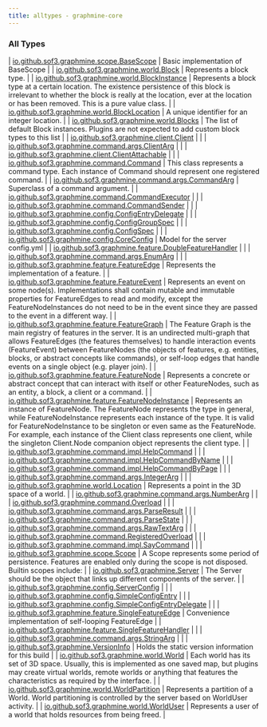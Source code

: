```yaml
---
title: alltypes - graphmine-core
---
```


### All Types

| [io.github.sof3.graphmine.scope.BaseScope](../io.github.sof3.graphmine.scope/-base-scope/index.html) | Basic implementation of BaseScope |
| [io.github.sof3.graphmine.world.Block](../io.github.sof3.graphmine.world/-block/index.html) | Represents a block type. |
| [io.github.sof3.graphmine.world.BlockInstance](../io.github.sof3.graphmine.world/-block-instance/index.html) | Represents a block type at a certain location. The existence persistence of this block is irrelevant to whether the block is really at the location, ever at the location or has been removed. This is a pure value class. |
| [io.github.sof3.graphmine.world.BlockLocation](../io.github.sof3.graphmine.world/-block-location/index.html) | A unique identifier for an integer location. |
| [io.github.sof3.graphmine.world.Blocks](../io.github.sof3.graphmine.world/-blocks/index.html) | The list of default Block instances. Plugins are not expected to add custom block types to this list |
| [io.github.sof3.graphmine.client.Client](../io.github.sof3.graphmine.client/-client/index.html) |  |
| [io.github.sof3.graphmine.command.args.ClientArg](../io.github.sof3.graphmine.command.args/-client-arg/index.html) |  |
| [io.github.sof3.graphmine.client.ClientAttachable](../io.github.sof3.graphmine.client/-client-attachable.html) |  |
| [io.github.sof3.graphmine.command.Command](../io.github.sof3.graphmine.command/-command/index.html) | This class represents a command type. Each instance of Command should represent one registered command. |
| [io.github.sof3.graphmine.command.args.CommandArg](../io.github.sof3.graphmine.command.args/-command-arg/index.html) | Superclass of a command argument. |
| [io.github.sof3.graphmine.command.CommandExecutor](../io.github.sof3.graphmine.command/-command-executor/index.html) |  |
| [io.github.sof3.graphmine.command.CommandSender](../io.github.sof3.graphmine.command/-command-sender.html) |  |
| [io.github.sof3.graphmine.config.ConfigEntryDelegate](../io.github.sof3.graphmine.config/-config-entry-delegate/index.html) |  |
| [io.github.sof3.graphmine.config.ConfigGroupSpec](../io.github.sof3.graphmine.config/-config-group-spec/index.html) |  |
| [io.github.sof3.graphmine.config.ConfigSpec](../io.github.sof3.graphmine.config/-config-spec/index.html) |  |
| [io.github.sof3.graphmine.config.CoreConfig](../io.github.sof3.graphmine.config/-core-config/index.html) | Model for the server config.yml |
| [io.github.sof3.graphmine.feature.DoubleFeatureHandler](../io.github.sof3.graphmine.feature/-double-feature-handler/index.html) |  |
| [io.github.sof3.graphmine.command.args.EnumArg](../io.github.sof3.graphmine.command.args/-enum-arg/index.html) |  |
| [io.github.sof3.graphmine.feature.FeatureEdge](../io.github.sof3.graphmine.feature/-feature-edge/index.html) | Represents the implementation of a feature. |
| [io.github.sof3.graphmine.feature.FeatureEvent](../io.github.sof3.graphmine.feature/-feature-event.html) | Represents an event on some node(s). Implementations shall contain mutable and immutable properties for FeatureEdges to read and modify, except the FeatureNodeInstances do not need to be in the event since they are passed to the event in a different way. |
| [io.github.sof3.graphmine.feature.FeatureGraph](../io.github.sof3.graphmine.feature/-feature-graph/index.html) | The Feature Graph is the main registry of features in the server. It is an undirected multi-graph that allows FeatureEdges (the features themselves) to handle interaction events (FeatureEvent) between FeatureNodes (the objects of features, e.g. entities, blocks, or abstract concepts like commands), or self-loop edges that handle events on a single object (e.g. player join). |
| [io.github.sof3.graphmine.feature.FeatureNode](../io.github.sof3.graphmine.feature/-feature-node.html) | Represents a concrete or abstract concept that can interact with itself or other FeatureNodes, such as an entity, a block, a client or a command. |
| [io.github.sof3.graphmine.feature.FeatureNodeInstance](../io.github.sof3.graphmine.feature/-feature-node-instance/index.html) | Represents an instance of FeatureNode. The FeatureNode represents the type in general, while FeatureNodeInstance represents each instance of the type. It is valid for FeatureNodeInstance to be singleton or even same as the FeatureNode. For example, each instance of the Client class represents one client, while the singleton Client.Node companion object represents the client type. |
| [io.github.sof3.graphmine.command.impl.HelpCommand](../io.github.sof3.graphmine.command.impl/-help-command.html) |  |
| [io.github.sof3.graphmine.command.impl.HelpCommandByName](../io.github.sof3.graphmine.command.impl/-help-command-by-name/index.html) |  |
| [io.github.sof3.graphmine.command.impl.HelpCommandByPage](../io.github.sof3.graphmine.command.impl/-help-command-by-page/index.html) |  |
| [io.github.sof3.graphmine.command.args.IntegerArg](../io.github.sof3.graphmine.command.args/-integer-arg/index.html) |  |
| [io.github.sof3.graphmine.world.Location](../io.github.sof3.graphmine.world/-location/index.html) | Represents a point in the 3D space of a world. |
| [io.github.sof3.graphmine.command.args.NumberArg](../io.github.sof3.graphmine.command.args/-number-arg/index.html) |  |
| [io.github.sof3.graphmine.command.Overload](../io.github.sof3.graphmine.command/-overload/index.html) |  |
| [io.github.sof3.graphmine.command.args.ParseResult](../io.github.sof3.graphmine.command.args/-parse-result/index.html) |  |
| [io.github.sof3.graphmine.command.args.ParseState](../io.github.sof3.graphmine.command.args/-parse-state/index.html) |  |
| [io.github.sof3.graphmine.command.args.RawTextArg](../io.github.sof3.graphmine.command.args/-raw-text-arg/index.html) |  |
| [io.github.sof3.graphmine.command.RegisteredOverload](../io.github.sof3.graphmine.command/-registered-overload/index.html) |  |
| [io.github.sof3.graphmine.command.impl.SayCommand](../io.github.sof3.graphmine.command.impl/-say-command/index.html) |  |
| [io.github.sof3.graphmine.scope.Scope](../io.github.sof3.graphmine.scope/-scope/index.html) | A Scope represents some period of persistence. Features are enabled only during the scope is not disposed. Builtin scopes include: |
| [io.github.sof3.graphmine.Server](../io.github.sof3.graphmine/-server/index.html) | The Server should be the object that links up different components of the server. |
| [io.github.sof3.graphmine.config.ServerConfig](../io.github.sof3.graphmine.config/-server-config/index.html) |  |
| [io.github.sof3.graphmine.config.SimpleConfigEntry](../io.github.sof3.graphmine.config/-simple-config-entry/index.html) |  |
| [io.github.sof3.graphmine.config.SimpleConfigEntryDelegate](../io.github.sof3.graphmine.config/-simple-config-entry-delegate/index.html) |  |
| [io.github.sof3.graphmine.feature.SingleFeatureEdge](../io.github.sof3.graphmine.feature/-single-feature-edge/index.html) | Convenience implementation of self-looping FeatureEdge |
| [io.github.sof3.graphmine.feature.SingleFeatureHandler](../io.github.sof3.graphmine.feature/-single-feature-handler/index.html) |  |
| [io.github.sof3.graphmine.command.args.StringArg](../io.github.sof3.graphmine.command.args/-string-arg/index.html) |  |
| [io.github.sof3.graphmine.VersionInfo](../io.github.sof3.graphmine/-version-info/index.html) | Holds the static version information for this build |
| [io.github.sof3.graphmine.world.World](../io.github.sof3.graphmine.world/-world.html) | Each world has its set of 3D space. Usually, this is implemented as one saved map, but plugins may create virtual worlds, remote worlds or anything that features the characteristics as required by the interface. |
| [io.github.sof3.graphmine.world.WorldPartition](../io.github.sof3.graphmine.world/-world-partition.html) | Represents a partition of a World. World partitioning is controlled by the server based on WorldUser activity. |
| [io.github.sof3.graphmine.world.WorldUser](../io.github.sof3.graphmine.world/-world-user.html) | Represents a user of a world that holds resources from being freed. |

